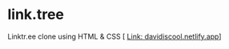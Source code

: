 # link.tree
Linktr.ee clone using HTML &amp; CSS
[
[Link: davidiscool.netlify.app](https://david-linktree-clone.netlify.app/)]
